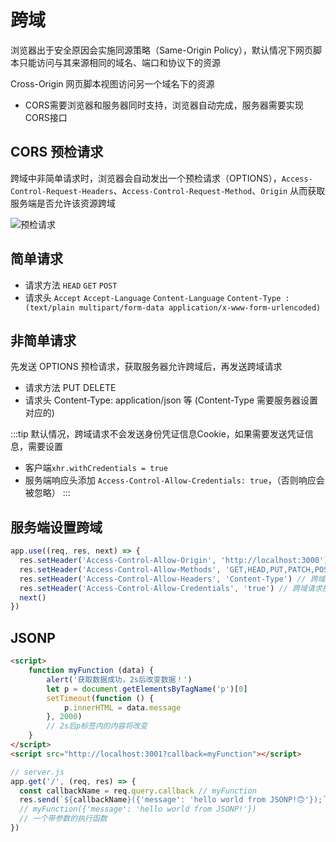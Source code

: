 # 跨域
浏览器出于安全原因会实施同源策略（Same-Origin Policy），默认情况下网页脚本只能访问与其来源相同的域名、端口和协议下的资源

Cross-Origin 网页脚本视图访问另一个域名下的资源

* CORS需要浏览器和服务器同时支持，浏览器自动完成，服务器需要实现CORS接口

## CORS 预检请求
跨域中非简单请求时，浏览器会自动发出一个预检请求（OPTIONS），`Access-Control-Request-Headers`、`Access-Control-Request-Method`、`Origin`
从而获取服务端是否允许该资源跨域

![预检请求](/img/cors_option.png)


## 简单请求

* 请求方法	`HEAD`	`GET`	`POST`
* 请求头 `Accept`	`Accept-Language`	`Content-Language`	`Content-Type : (text/plain multipart/form-data application/x-www-form-urlencoded)`

##	非简单请求 
先发送 OPTIONS 预检请求，获取服务器允许跨域后，再发送跨域请求

*	请求方法   PUT DELETE 
* 请求头 Content-Type: application/json 等 (Content-Type 需要服务器设置对应的)

:::tip
默认情况，跨域请求不会发送身份凭证信息Cookie，如果需要发送凭证信息，需要设置
* 客户端`xhr.withCredentials = true`
* 服务端响应头添加 `Access-Control-Allow-Credentials: true`，（否则响应会被忽略）
:::

## 服务端设置跨域
```js
app.use((req, res, next) => {
  res.setHeader('Access-Control-Allow-Origin', 'http://localhost:3000') // 跨域来源
  res.setHeader('Access-Control-Allow-Methods', 'GET,HEAD,PUT,PATCH,POST,DELETE') // 跨域方法
  res.setHeader('Access-Control-Allow-Headers', 'Content-Type') // 跨域header
  res.setHeader('Access-Control-Allow-Credentials', 'true') // 跨域请求携带 cookie
  next()
})
```

## JSONP
```html
<script>
    function myFunction (data) {
        alert('获取数据成功，2s后改变数据！')
        let p = document.getElementsByTagName('p')[0]
        setTimeout(function () {
            p.innerHTML = data.message
        }, 2000)
        // 2s后p标签内的内容将改变
    }
</script>
<script src="http://localhost:3001?callback=myFunction"></script>
```

```js
// server.js
app.get('/', (req, res) => {
  const callbackName = req.query.callback // myFunction
  res.send(`${callbackName}({'message': 'hello world from JSONP!🙃'});`)
  // myFunction({'message': 'hello world from JSONP!'})
  // 一个带参数的执行函数
})
```

